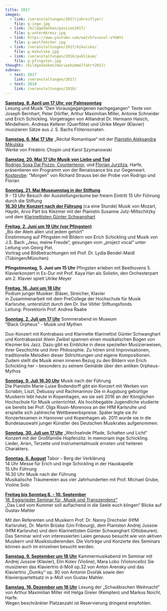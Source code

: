 ```yaml
---
title: 2017
images:
  - link: /veranstaltungen/2017/jahresflyer/
    file: g-inge.jpg
  - link: /bildgedanken/passion2017/
    file: g-untermkreuz.jpg
  - link: https://www.youtube.com/watch?v=oxvl-sYGWYs
    file: g-westfenster.jpg
  - link: /veranstaltungen/2017/mikulska/
    file: g-mikulska.jpg
  - link: /veranstaltungen/2016/publikum/
    file: g-pfingsten.jpg
thought: /bildgedanken/mariaehimmelfahrt2017/
subnav:
  - text: 2017
    link: /veranstaltungen/2017/
  - text: 2018
    link: /veranstaltungen/2018/
---
```



[**Samstag, 8. April um 17 Uhr, vor Palmsonntag**](/veranstaltungen/2017/palmsamstag/)   
Lesung und Musik "Den Vorausgegangenen nachgegangen"
Texte von Joseph Bernhart, Peter Dörfler, Arthur Maximilian Miller, Antonie Schneider und Erich Schickling. 
Vorgetragen von Altlandrat Dr. Hermann Haisch, Mindelheim. 
Andreas Kellerer (Querflöte) und Ulrike Meyer (Klavier) musizieren Sätze aus J. S. Bachs Flötensonaten.

[**Samstag, 6. Mai 17 Uhr**](/veranstaltungen/2017/mikulska/)„Récital Romantique“ mit der [Pianistin Aleksandra Mikulska](https://www.aleksandramikulska.com/)   Werke von Frédéric Chopin und Karol Szymanowski 
  [**Samstag, 20. Mai 17 Uhr
Musik von Liebe und Tod**](/veranstaltungen/2017/rodrigoflorian/)  
[Rodrigo Sosa Dal Pozzo, Countertenor](/veranstaltungen/2017/rodrigo/), und [Florian Jurzitza](/veranstaltungen/2017/florian/), Harfe, 
präsentieren ein Programm von der Renaissance bis zur Gegenwart. [Kostprobe](https://www.youtube.com/watch?v=oxvl-sYGWYs): "Morgen" von Richard Strauss bei der Probe von Rodrigo und Florian

[**Sonntag, 21. Mai Museumstag in der Stiftung**](/veranstaltungen/2017/museumstag/)  9 - 13 Uhr Besuch der Ausstellungsräume bei freiem Eintritt15 Uhr Führung durch die Stiftung  [**16.30 Uhr Konzert nach der Führung**](/veranstaltungen/2017/susanneguenter/) (ca eine Stunde)Musik von Mozart, Haydn, Arvo Pärt bis Klezmermit der Pianistin Susanne Jutz-Miltschitzky und dem [Klarinettisten Günter Schwanghart](/https://www.schwanghart.de/)
[**Freitag, 2. Juni um 19 Uhr (vor Pfingsten)**](/veranstaltungen/2017/maidl/)   
„Bis der Atem allen und jedem gehört“  Einstimmung auf Pfingsten mit Bildern von Erich Schickling und Musik von J.S. Bach „Jesu, meine Freude“, gesungen vom „project vocal“ unter Leitung von Georg Piel.   
Vortrag und Bildbetrachtungen mit Prof. Dr. Lydia Bendel-Maidl (Tübingen/München)

**Pfingstmontag, 5. Juni um 15 Uhr**
Pfingsten erleben mit Beethovens 5. Klavierkonzert in Es-Dur mit Prof. Kaya Han als Solistin, den Orchesterpart am 2. Klavier spielt Ulrike Meyer 


[**Freitag, 16. Juni um 18 Uhr**](/veranstaltungen/2017/precollege/)  Podium junger Musiker: Bläser, Streicher, Klavier  in Zusammenarbeit mit dem PreCollege der Hochschule für Musik Karlsruhe, unterstützt durch den Dr. Ilse Völter Stiftungsfonds   Leitung: Prorektorin Prof. Andrea Raabe
 
[**Sonntag, 2. Juli um 17 Uhr**](/veranstaltungen/2017/blackorpheus/)
 Sommerabend im Museum   "Black Orpheus" - Musik und MythenDuo-Konzert mit Kontrabass und KlarinetteKlarinettist Günter Schwanghart und Kontrabassist Alwin Zwibel spannen einen musikalischen Bogen von Klezmer bis Jazz. Dazu gibt es Einblicke in diese speziellen Musizierweisen, ihrer Geschichte und ihrer Philosophie. Zu hören sind Improvisationen, traditionelle Melodien dieser Stilrichtungen und eigene Kompositionen. Zudem stellt die Musik einen inneren Bezug zu den Bildern von Erich Schickling her – besonders zu seinem Gemälde über den antiken Orpheus-Mythos   

 [**Sonntag, 9. Juli 16.30 Uhr**](/veranstaltungen/2017/bodendorff/) Musik nach der Führung    
Die Pianistin Marie-Luise Bodendorff gibt ein Konzert mit Werken von Scriabin, Liszt, Debussy und RachmaninovDie in Augsburg gebürtige Musikerin lebt heute in Kopenhagen, wo sie seit 2016 an der Königlichen Hochschule für Musik unterrichtet. Als hochbegabte Jugendliche studierte sie bereits bei Prof. Olga Rissin-Morenova an der HfM Karlsruhe und erspielte sich zahlreiche Wettbewerbspreise. Später legte sie ihr Konzertexamen in Hannover und Kopenhagen ab. 2011 wurde sie in die Bundesauswahl junger Künstler des Deutschen Musikrates aufgenommen. 
[**Sonntag, 30. Juli um 17 Uhr**](/veranstaltungen/2017/hopfenzitz/)„Wechselnde Pfade, Schatten und Licht“ Konzert mit der Großfamilie Hopfenzitz: In memoriam Inge Schickling.Lieder, Arien, Terzette und Instrumentalmusik ernsten und heiteren Charakters.
 
[**Sonntag, 6. August**](/veranstaltungen/2017/tabor-grube/)  Tabor – Berg der Verklärung  14 Uhr Messe für Erich und Inge Schickling in der Hauskapelle  15 Uhr Führung  16.30 Uhr Musik nach der Führung  Musikalische Träumereien aus vier Jahrhunderten mit Prof. Michael Grube, Violine Solo


[**Freitag bis Sonntag 8. - 10. September**  
18. Eggisrieder Seminar für „Musik und Transzendenz“](/veranstaltungen/2017/seminar17/)   „Das Lied vom Kummer soll auflachend in die Seele euch klingen“Blicke auf Gustav MahlerMit den Referenten und Musikern Prof. Dr. Nanny Drechsler (HfM Karlsruhe), Dr. Martin Brüske (Uni Fribourg), dem Pianisten Andrej Jussow (HfM Karlsruhe) und dem Klarinettisten Günter Schwanghart (Ottobeuren). Das Seminar wird von interessierten Laien genauso besucht wie von aktiven Musikern und Musikstudierenden. Die Vorträge und Konzerte des Seminars können auch im einzelnen besucht werden. 

     
[**Samstag, 9. September um 18 Uhr**](/veranstaltungen/2017/jussow/) Kammermusikabend im Seminarmit Andrej Jussow (Klavier), Elin Kolev (Violine), Mara Lobo (Violoncello)
Sie musizieren das Klaviertrio d-Moll op.32 von Anton Arensky und das Klaviertrio „Dumky“ op. 90 von Antonin Dvořák sowie den Klavierquartettsatz in a-Moll von Gustav Mahler.


[**Samstag, 16. Dezember um 16 Uhr**](/veranstaltungen/2017/schwaebweihnacht/) Lesung der „Schwäbischen Weihnacht“ von Arthur Maximilian Miller mit Helga Greier (Kempten) und Markus Noichl, Harfe.   
Wegen beschränkter Platzanzahl ist Reservierung dringend empfohlen.